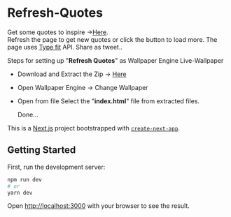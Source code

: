 # Refresh-Quotes
Get some quotes to inspire ->[Here](https://jarvis-ank.github.io/Refresh-Quotes/).<br>
Refresh the page to get new quotes or click the button to load more. The page uses [Type fit](https://type.fit/api/quotes) API.
Share as tweet..

Steps for setting up "<b>Refresh Quotes</b>" as Wallpaper Engine Live-Wallpaper
+ Download and Extract the Zip -> [Here](https://github.com/Jarvis-Ank/Refresh-Quotes/blob/legacy/RefreshQuotes.rar)
+ Open Wallpaper Engine -> Change Wallpaper
+ Open from file
  Select the "<b>index.html</b>" file from extracted files.

  Done...
  
This is a [Next.js](https://nextjs.org/) project bootstrapped with [`create-next-app`](https://github.com/vercel/next.js/tree/canary/packages/create-next-app).

## Getting Started

First, run the development server:

```bash
npm run dev
# or
yarn dev
```

Open [http://localhost:3000](http://localhost:3000) with your browser to see the result.


